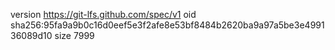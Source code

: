 version https://git-lfs.github.com/spec/v1
oid sha256:95fa9a9b0c16d0eef5e3f2afe8e53bf8484b2620ba9a97a5be3e499136089d10
size 7999
